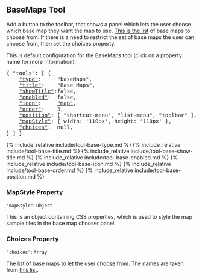## BaseMaps Tool

Add a button to the toolbar, that shows a panel which lets the user choose which base map they want the map to use.
[This is the list](#basemap-viewer) of base maps to choose from.
If there is a need to restrict the set of base maps the user can choose from, then set the choices property.

This is default configuration for the BaseMaps tool (click on a property name for more information):
<pre>
{ "tools": [ {
    <a href="#type-property"     >"type"</a>:     "baseMaps",
    <a href="#title-property"    >"title"</a>:    "Base Maps",
    <a href="#showtitle-property">"showTitle"</a>:false,
    <a href="#enabled-property"  >"enabled"</a>:  false,
    <a href="#icon-property"     >"icon"</a>:     <a href="https://material.io/tools/icons/?icon=help" target="material">"map"</a>,
    <a href="#order-property"    >"order"</a>:    3,
    <a href="#position-property" >"position"</a>: [ "shortcut-menu", "list-menu", "toolbar" ],
    <a href="#mapStyle-property" >"mapStyle"</a>: { width: '110px', height: '110px' },
    <a href="#choices-property"  >"choices"</a>:  null,
} ] }
</pre>

{% include_relative include/tool-base-type.md %}
{% include_relative include/tool-base-title.md %}
{% include_relative include/tool-base-show-title.md %}
{% include_relative include/tool-base-enabled.md %}
{% include_relative include/tool-base-icon.md %}
{% include_relative include/tool-base-order.md %}
{% include_relative include/tool-base-position.md %}


### MapStyle Property
`"mapStyle"`: `Object`

This is an object containing CSS properties, which is used to style the map sample tiles in the base map chooser panel.


### Choices Property
`"choices"`: `Array`

The list of base maps to let the user choose from.
The names are taken from [this list](#basemap-viewer).


